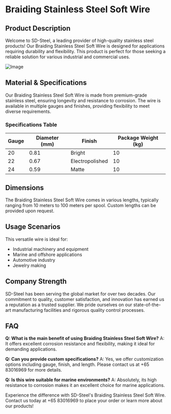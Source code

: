 # Braiding Stainless Steel Soft Wire

## Product Description

Welcome to SD-Steel, a leading provider of high-quality stainless steel products! Our Braiding Stainless Steel Soft Wire is designed for applications requiring durability and flexibility. This product is perfect for those seeking a reliable solution for various industrial and commercial uses.

![Image](https://github.com/user-attachments/assets/2567258e-e124-4816-932d-1809bd27ef0b)

## Material & Specifications

Our Braiding Stainless Steel Soft Wire is made from premium-grade stainless steel, ensuring longevity and resistance to corrosion. The wire is available in multiple gauges and finishes, providing flexibility to meet diverse requirements.

### Specifications Table

| Gauge | Diameter (mm) | Finish | Package Weight (kg) |
|-------|---------------|--------|---------------------|
| 20    | 0.81          | Bright | 10                  |
| 22    | 0.67          | Electropolished | 10         |
| 24    | 0.59          | Matte | 10                   |

## Dimensions

The Braiding Stainless Steel Soft Wire comes in various lengths, typically ranging from 10 meters to 100 meters per spool. Custom lengths can be provided upon request.

## Usage Scenarios

This versatile wire is ideal for:
- Industrial machinery and equipment
- Marine and offshore applications
- Automotive industry
- Jewelry making

## Company Strength

SD-Steel has been serving the global market for over two decades. Our commitment to quality, customer satisfaction, and innovation has earned us a reputation as a trusted supplier. We pride ourselves on our state-of-the-art manufacturing facilities and rigorous quality control processes.

## FAQ

**Q: What is the main benefit of using Braiding Stainless Steel Soft Wire?**
A: It offers excellent corrosion resistance and flexibility, making it ideal for demanding applications.

**Q: Can you provide custom specifications?**
A: Yes, we offer customization options including gauge, finish, and length. Please contact us at +65 83016969 for more details.

**Q: Is this wire suitable for marine environments?**
A: Absolutely, its high resistance to corrosion makes it an excellent choice for marine applications.

Experience the difference with SD-Steel's Braiding Stainless Steel Soft Wire. Contact us today at +65 83016969 to place your order or learn more about our products!